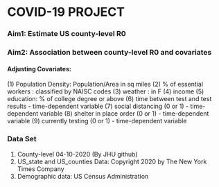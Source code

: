 # COVID-19 PROJECT
### Aim1: Estimate US county-level R0 
### Aim2: Association between county-level R0 and covariates 
#### Adjusting Covariates: 
(1) Population Density: Population/Area in sq miles
(2) % of essential workers : classified by NAISC codes
(3) weather : in F
(4) income 
(5) education: % of college degree or above
(6) time between test and test results - time-dependent variable
(7) social distancing (0 or 1)         - time-dependent variable
(8) shelter in place order (0 or 1)    - time-dependent variable
(9) currently testing (0 or 1)         - time-dependent variable

### Data Set
1. County-level 04-10-2020 (By JHU github)
2. US_state and US_counties Data: Copyright 2020 by The New York Times Company 
3. Demographic data: US Census Administration
  
